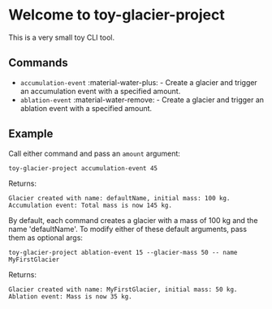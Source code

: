 # Welcome to toy-glacier-project

This is a very small toy CLI tool.

## Commands

* `accumulation-event` :material-water-plus: - Create a glacier and trigger an accumulation event with a specified amount. 
* `ablation-event` :material-water-remove: - Create a glacier and trigger an ablation event with a specified amount. 

## Example

Call either command and pass an `amount` argument:

```
toy-glacier-project accumulation-event 45
```
Returns:
```
Glacier created with name: defaultName, initial mass: 100 kg.
Accumulation event: Total mass is now 145 kg.
```

By default, each command creates a glacier with a mass of 100 kg and the name 'defaultName'. To modify either of these default arguments, pass them as optional args:

```
toy-glacier-project ablation-event 15 --glacier-mass 50 -- name MyFirstGlacier
```
Returns:
```
Glacier created with name: MyFirstGlacier, initial mass: 50 kg.
Ablation event: Mass is now 35 kg.
```